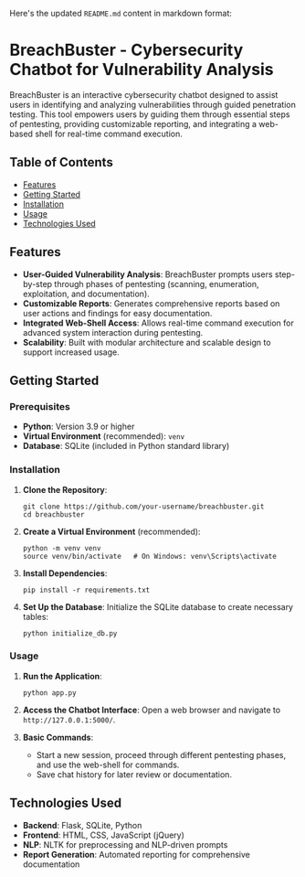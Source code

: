 Here's the updated `README.md` content in markdown format:


# BreachBuster - Cybersecurity Chatbot for Vulnerability Analysis

BreachBuster is an interactive cybersecurity chatbot designed to assist users in identifying and analyzing vulnerabilities through guided penetration testing. This tool empowers users by guiding them through essential steps of pentesting, providing customizable reporting, and integrating a web-based shell for real-time command execution.

## Table of Contents

- [Features](#features)
- [Getting Started](#getting-started)
- [Installation](#installation)
- [Usage](#usage)
- [Technologies Used](#technologies-used)


## Features

- **User-Guided Vulnerability Analysis**: BreachBuster prompts users step-by-step through phases of pentesting (scanning, enumeration, exploitation, and documentation).
- **Customizable Reports**: Generates comprehensive reports based on user actions and findings for easy documentation.
- **Integrated Web-Shell Access**: Allows real-time command execution for advanced system interaction during pentesting.
- **Scalability**: Built with modular architecture and scalable design to support increased usage.

## Getting Started

### Prerequisites

- **Python**: Version 3.9 or higher
- **Virtual Environment** (recommended): `venv`
- **Database**: SQLite (included in Python standard library)

### Installation

1. **Clone the Repository**:
   ```
   git clone https://github.com/your-username/breachbuster.git
   cd breachbuster
   ```

2. **Create a Virtual Environment** (recommended):
   ```
   python -m venv venv
   source venv/bin/activate   # On Windows: venv\Scripts\activate
   ```

3. **Install Dependencies**:
   ```
   pip install -r requirements.txt
   ```

4. **Set Up the Database**:
   Initialize the SQLite database to create necessary tables:
   ```
   python initialize_db.py
   ```

### Usage

1. **Run the Application**:
   ```
   python app.py
   ```

2. **Access the Chatbot Interface**:
   Open a web browser and navigate to `http://127.0.0.1:5000/`.

3. **Basic Commands**:
   - Start a new session, proceed through different pentesting phases, and use the web-shell for commands.
   - Save chat history for later review or documentation.

## Technologies Used

- **Backend**: Flask, SQLite, Python
- **Frontend**: HTML, CSS, JavaScript (jQuery)
- **NLP**: NLTK for preprocessing and NLP-driven prompts
- **Report Generation**: Automated reporting for comprehensive documentation

